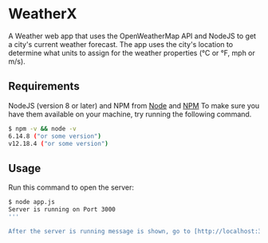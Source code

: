# WeatherX

A Weather web app that uses the OpenWeatherMap API and NodeJS to get a city's current weather forecast. The app uses the city's location to determine what units to assign for the weather properties (°C or °F, mph or m/s). 

## Requirements

NodeJS (version 8 or later) and NPM from [Node](http://nodejs.org/) and [NPM](https://npmjs.org/)
To make sure you have them available on your machine,
try running the following command.

```sh
$ npm -v && node -v
6.14.8 ("or some version")
v12.18.4 ("or some version")
```

## Usage

Run this command to open the server:

```sh
$ node app.js
Server is running on Port 3000
'''

After the server is running message is shown, go to [http://localhost:3000](http://localhost:3000/) and you can use the app.


